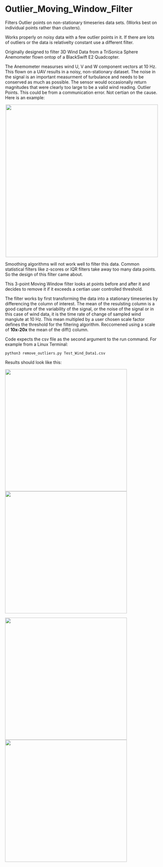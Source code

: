 # Outlier_Moving_Window_Filter
Filters Outlier points on non-stationary timeseries data sets. (Works best on individual points rather than clusters).

Works properly on noisy data with a few outlier points in it. If there are lots of outliers or the data is relativelty constant use a different filter. 

Originally designed to filter 3D Wind Data from a TriSonica Sphere Anemometer flown ontop of a BlackSwift E2 Quadcopter.

The Anemometer measurses wind U, V and W component vectors at 10 Hz. This flown on a UAV results in a noisy, non-stationary dataset. 
The noise in the signal is an important measurment of turbulance and needs to be conserved as much as possible. 
The sensor would occasionally return magnitudes that were clearly too large to be a valid wind reading. Outlier Points. This could be from a communication error. Not certian on the cause. Here is an example: 

<p align="center">
  <img src="https://github.com/user-attachments/assets/68bba358-4580-4734-bad3-4cc4301215c5" width="500" />
</p>


Smoothing algorithms will not work well to filter this data. Common statistical filters like z-scores or IQR filters take away too many data points. So the design of this filter came about. 

This 3-point Moving Window filter looks at points before and after it and decides to remove it if it exceeds a certian user controlled threshold. 

The filter works by first transforming the data into a stationary timeseries by differencing the column of interest. The mean of the resulsting column is a good capture of the variability of the signal, or the noise of the signal or in this case of wind data, it is the time rate of change of sampled wind mangiute at 10 Hz. This mean multipled by a user chosen scale factor defines the threshold for the filtering algorithm.
Reccomened using a scale of **10x-20x** the mean of the diff() column. 

Code expects the csv file as the second argument to the run command. For example from a Linux Terminal: 
```
python3 remove_outliers.py Test_Wind_Data1.csv

```


Results should look like this: 

<p float="left">
  <img src="https://github.com/user-attachments/assets/42116dc7-683e-402d-bb6e-06b7881be0dd" width="400" />
  <img src="https://github.com/user-attachments/assets/54e06de9-fa45-47ab-8fee-7c46e2b44840" width="400" /> 

</p>

<p float="left">
  <img src="https://github.com/user-attachments/assets/6aa9f33d-633c-4182-ba8b-8483a64c9423" width="400" />
  <img src="https://github.com/user-attachments/assets/a4b650a4-78af-4dcd-92c3-ce801bf2770c" width="400" /> 

</p>
